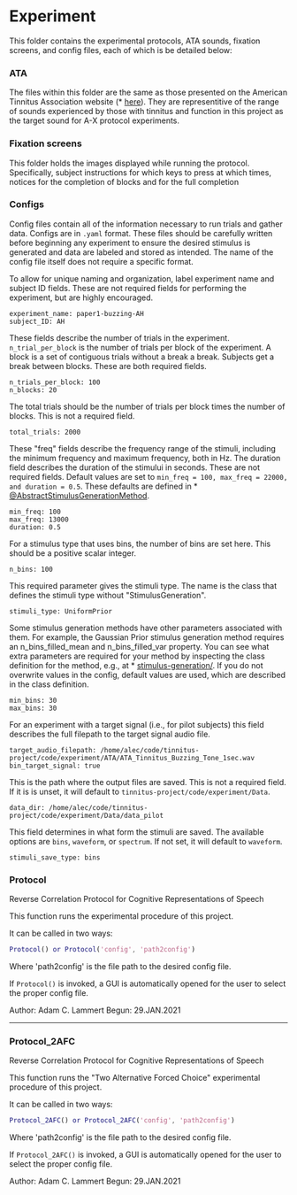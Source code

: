# Experiment

This folder contains the experimental protocols, ATA sounds, fixation screens, and config files, each of which is be detailed below: 

### ATA

The files within this folder are the same as those presented on the American Tinnitus Association website (* [here](https://www.ata.org/listen-sample-tinnitus-sounds)). They are representitive of the range of sounds experienced by those with tinnitus and function in this project as the target sound for A-X protocol experiments.

### Fixation screens

This folder holds the images displayed while running the protocol. Specifically, subject instructions for which keys to press at which times, notices for the completion of blocks and for the full completion 

### Configs

Config files contain all of the information necessary to run trials and gather data. Configs are in `.yaml` format. These files should be carefully written before beginning any experiment to ensure the desired stimulus is generated and data are labeled and stored as intended. The name of the config file itself does not require a specific format. 

To allow for unique naming and organization, label experiment name and subject ID fields. These are not required fields for performing the experiment, but are highly encouraged. 

```display
experiment_name: paper1-buzzing-AH
subject_ID: AH
```

These fields describe the number of trials in the experiment. `n_trial_per_block` is the number of trials per block of the experiment. A block is a set of contiguous trials without a break a break. Subjects get a break between blocks. These are both required fields.

```display
n_trials_per_block: 100
n_blocks: 20
```

The total trials should be the number of trials per block times the number of blocks. This is not a required field.

```display
total_trials: 2000
```

These "freq" fields describe the frequency range of the stimuli, including the minimum frequency and maximum frequency, both in Hz. The duration field describes the duration of the stimului in seconds. These are not required fields. Default values are set to `min_freq = 100, max_freq = 22000, and duration = 0.5`. These defaults are defined in * [@AbstractStimulusGenerationMethod](../code/stimulus_generation/%40AbstractBinnedStimulusGenerationMethod/).

```display
min_freq: 100
max_freq: 13000
duration: 0.5
```

For a stimulus type that uses bins, the number of bins are set here. This should be a positive scalar integer.

```display
n_bins: 100
```

This required parameter gives the stimuli type. The name is the class that defines the stimuli type without "StimulusGeneration".

```display
stimuli_type: UniformPrior
```

Some stimulus generation methods have other parameters associated with them. For example, the Gaussian Prior stimulus generation method requires an n_bins_filled_mean and n_bins_filled_var property. You can see what extra parameters are required for your method by inspecting the class definition for the method, e.g., at * [stimulus-generation/](../code/stimulus_generation/). If you do not overwrite values in the config, default values are used, which are described in the class definition.

```display
min_bins: 30
max_bins: 30
```

For an experiment with a target signal (i.e., for pilot subjects) this field describes the full filepath to the target signal audio file.

```display
target_audio_filepath: /home/alec/code/tinnitus-project/code/experiment/ATA/ATA_Tinnitus_Buzzing_Tone_1sec.wav
bin_target_signal: true
```

This is the path where the output files are saved. This is not a required field. If it is is unset, it will default to `tinnitus-project/code/experiment/Data`.

```display
data_dir: /home/alec/code/tinnitus-project/code/experiment/Data/data_pilot
```

This field determines in what form the stimuli are saved. The available options are `bins`, `waveform`, or `spectrum`. If not set, it will default to `waveform`.

```display
stimuli_save_type: bins
```

### Protocol

Reverse Correlation Protocol for Cognitive Representations of Speech

This function runs the experimental procedure of this project.

It can be called in two ways:
```matlab
Protocol() or Protocol('config', 'path2config')
```
Where 'path2config' is the file path to the desired config file.

If `Protocol()` is invoked, a GUI is automatically opened for the user to select the proper config file.

Author: Adam C. Lammert
Begun: 29.JAN.2021





-------

### Protocol_2AFC

Reverse Correlation Protocol for Cognitive Representations of Speech

This function runs the "Two Alternative Forced Choice" experimental procedure of this project.

It can be called in two ways:
```matlab
Protocol_2AFC() or Protocol_2AFC('config', 'path2config')
```
Where 'path2config' is the file path to the desired config file.

If `Protocol_2AFC()` is invoked, a GUI is automatically opened for the user to select the proper config file.

Author: Adam C. Lammert
Begun: 29.JAN.2021



